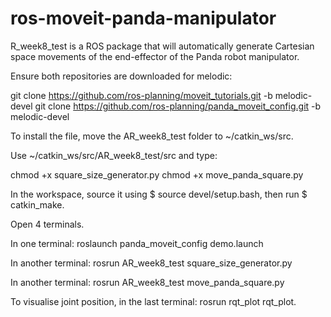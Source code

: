 # ros-moveit-panda-manipulator

R_week8_test is a ROS package that will automatically generate Cartesian space movements of the end-effector of the Panda robot manipulator. 

Ensure both repositories are downloaded for melodic:

git clone https://github.com/ros-planning/moveit_tutorials.git -b melodic-devel
git clone https://github.com/ros-planning/panda_moveit_config.git -b melodic-devel

To install the file, move the AR_week8_test folder to ~/catkin_ws/src.

Use ~/catkin_ws/src/AR_week8_test/src and type:

chmod +x square_size_generator.py
chmod +x move_panda_square.py

In the workspace, source it using $ source devel/setup.bash, then run $ catkin_make.

Open 4 terminals.

In one terminal: roslaunch panda_moveit_config demo.launch

In another terminal: rosrun AR_week8_test square_size_generator.py

In another terminal: rosrun AR_week8_test move_panda_square.py

To visualise joint position, in the last terminal: rosrun rqt_plot rqt_plot. 
